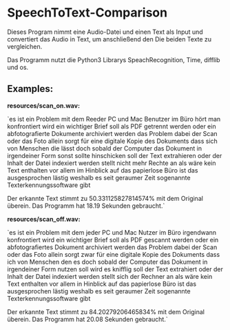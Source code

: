 # SpeechToText-Comparison

Dieses Program nimmt eine Audio-Datei und einen Text als Input und convertiert das Audio in Text, um anschließend den Die beiden Texte zu vergleichen.

Das Programm nutzt die Python3 Librarys SpeachRecognition, Time, difflib und os.

## Examples:
**resources/scan_on.wav:**

`es ist ein Problem mit dem Reeder PC und Mac Benutzer im Büro hört man konfrontiert wird ein wichtiger Brief soll als PDF getrennt werden oder ein abfotografierte Dokumente archiviert werden das Problem dabei der Scan oder das Foto allein sorgt für eine digitale Kopie des Dokuments dass sich von Menschen die lässt doch sobald der Computer das Dokument in irgendeiner Form sonst sollte hinschicken soll der Text extrahieren oder der Inhalt der Datei indexiert werden stellt nicht mehr Rechte an als wäre kein Text enthalten vor allem im Hinblick auf das papierlose Büro ist das ausgesprochen lästig weshalb es seit geraumer Zeit sogenannte Texterkennungssoftware gibt

Der erkannte Text stimmt zu 50.331125827814574% mit dem Original überein.
Das Programm hat 18.19 Sekunden gebraucht.`


**resources/scan_off.wav:**

`es ist ein Problem mit dem jeder PC und Mac Nutzer im Büro irgendwann konfrontiert wird ein wichtiger Brief soll als PDF gescannt werden oder ein abfotografiertes Dokument archiviert werden das Problem dabei der Scan oder das Foto allein sorgt zwar für eine digitale Kopie des Dokuments dass ich von Menschen den es doch sobald der Computer das Dokument in irgendeiner Form nutzen soll wird es knifflig soll der Text extrahiert oder der Inhalt der Datei indexiert werden stellt sich der Rechner an als wäre kein Text enthalten vor allem in Hinblick auf das papierlose Büro ist das ausgesprochen lästig weshalb es seit geraumer Zeit sogenannte Texterkennungssoftware gibt

Der erkannte Text stimmt zu 84.20279206465834% mit dem Original überein.
Das Programm hat 20.08 Sekunden gebraucht.`
